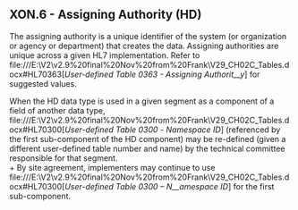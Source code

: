 ## XON.6 - Assigning Authority (HD)

The assigning authority is a unique identifier of the system (or organization or agency or department) that creates the data. Assigning authorities are unique across a given HL7 implementation. Refer to file:///E:\V2\v2.9%20final%20Nov%20from%20Frank\V29_CH02C_Tables.docx#HL70363[_User-defined Table 0363 - Assigning_ _Authorit__y_] for suggested values.

When the HD data type is used in a given segment as a component of a field of another data type, file:///E:\V2\v2.9%20final%20Nov%20from%20Frank\V29_CH02C_Tables.docx#HL70300[_User-defined Table 0300_ _- Namespace ID_] (referenced by the first sub-component of the HD component) may be re-defined (given a different user-defined table number and name) by the technical committee responsible for that segment.\
+
By site agreement, implementers may continue to use file:///E:\V2\v2.9%20final%20Nov%20from%20Frank\V29_CH02C_Tables.docx#HL70300[_User-defined Table 0300 – N__amespace ID_] for the first sub-component.

